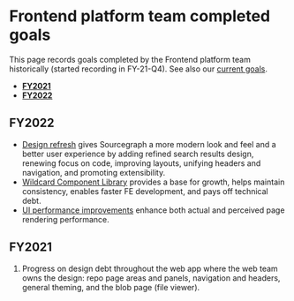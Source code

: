 # Frontend platform team completed goals

This page records goals completed by the Frontend platform team historically (started recording in FY-21-Q4). See also our [current goals](../../../../../strategy-goals/strategy/enablement/frontend-platform/index.md).

- [**FY2021**](#fy2021)
- [**FY2022**](#fy2022)

## FY2022

- [Design refresh](https://about.sourcegraph.com/blog/introducing-sourcegraphs-new-ui/) gives Sourcegraph a more modern look and feel and a better user experience by adding refined search results design, renewing focus on code, improving layouts, unifying headers and navigation, and promoting extensibility.
- [Wildcard Component Library](https://storybook.sgdev.org/?path=/story/wildcard-alert--alerts) provides a base for growth, helps maintain consistency, enables faster FE development, and pays off technical debt.
- [UI performance improvements](https://github.com/sourcegraph/sourcegraph/issues/24869) enhance both actual and perceived page rendering performance.

## FY2021

1. Progress on design debt throughout the web app where the web team owns the design: repo page areas and panels, navigation and headers, general theming, and the blob page (file viewer).
